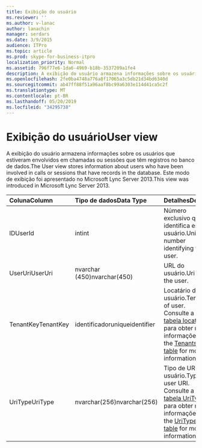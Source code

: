 ```yaml
---
title: Exibição do usuário
ms.reviewer: ''
ms.author: v-lanac
author: lanachin
manager: serdars
ms.date: 3/9/2015
audience: ITPro
ms.topic: article
ms.prod: skype-for-business-itpro
localization_priority: Normal
ms.assetid: 796f77e6-1da6-4969-b18b-3537209a1fe4
description: A exibição do usuário armazena informações sobre os usuários que estiveram envolvidos em chamadas ou sessões que têm registros no banco de dados. Este modo de exibição foi apresentado no Microsoft Lync Server 2013.
ms.openlocfilehash: 2fe0ba4748a776a8f17065a3c5db21d34bd6340d
ms.sourcegitcommit: ab47ff88f51a96aaf8bc99a6303e114d41ca5c2f
ms.translationtype: MT
ms.contentlocale: pt-BR
ms.lasthandoff: 05/20/2019
ms.locfileid: "34295738"
---
```

# <a name="user-view"></a><span data-ttu-id="78370-104">Exibição do usuário</span><span class="sxs-lookup"><span data-stu-id="78370-104">User view</span></span>
 
<span data-ttu-id="78370-105">A exibição do usuário armazena informações sobre os usuários que estiveram envolvidos em chamadas ou sessões que têm registros no banco de dados.</span><span class="sxs-lookup"><span data-stu-id="78370-105">The User view stores information about users who have been involved in calls or sessions that have records in the database.</span></span> <span data-ttu-id="78370-106">Este modo de exibição foi apresentado no Microsoft Lync Server 2013.</span><span class="sxs-lookup"><span data-stu-id="78370-106">This view was introduced in Microsoft Lync Server 2013.</span></span>
  
|<span data-ttu-id="78370-107">**Coluna**</span><span class="sxs-lookup"><span data-stu-id="78370-107">**Column**</span></span>|<span data-ttu-id="78370-108">**Tipo de dados**</span><span class="sxs-lookup"><span data-stu-id="78370-108">**Data Type**</span></span>|<span data-ttu-id="78370-109">**Detalhes**</span><span class="sxs-lookup"><span data-stu-id="78370-109">**Details**</span></span>|
|:-----|:-----|:-----|
|<span data-ttu-id="78370-110">ID</span><span class="sxs-lookup"><span data-stu-id="78370-110">UserId</span></span>  <br/> |<span data-ttu-id="78370-111">int</span><span class="sxs-lookup"><span data-stu-id="78370-111">int</span></span>  <br/> |<span data-ttu-id="78370-112">Número exclusivo que identifica esse usuário.</span><span class="sxs-lookup"><span data-stu-id="78370-112">Unique number identifying this user.</span></span>  <br/> |
|<span data-ttu-id="78370-113">UserUri</span><span class="sxs-lookup"><span data-stu-id="78370-113">UserUri</span></span>  <br/> |<span data-ttu-id="78370-114">nvarchar (450)</span><span class="sxs-lookup"><span data-stu-id="78370-114">nvarchar(450)</span></span>  <br/> |<span data-ttu-id="78370-115">URL do usuário.</span><span class="sxs-lookup"><span data-stu-id="78370-115">Uri of the user.</span></span>  <br/> |
|<span data-ttu-id="78370-116">TenantKey</span><span class="sxs-lookup"><span data-stu-id="78370-116">TenantKey</span></span>  <br/> |<span data-ttu-id="78370-117">identificador</span><span class="sxs-lookup"><span data-stu-id="78370-117">uniqueidentifier</span></span>  <br/> |<span data-ttu-id="78370-118">Locatário do usuário.</span><span class="sxs-lookup"><span data-stu-id="78370-118">Tenant of user.</span></span> <span data-ttu-id="78370-119">Consulte a [tabela locatários](tenants.md) para obter mais informações.</span><span class="sxs-lookup"><span data-stu-id="78370-119">See the [Tenants table](tenants.md) for more information.</span></span> <br/> |
|<span data-ttu-id="78370-120">UriType</span><span class="sxs-lookup"><span data-stu-id="78370-120">UriType</span></span>  <br/> |<span data-ttu-id="78370-121">nvarchar(256)</span><span class="sxs-lookup"><span data-stu-id="78370-121">nvarchar(256)</span></span>  <br/> |<span data-ttu-id="78370-122">Tipo de URI de usuário.</span><span class="sxs-lookup"><span data-stu-id="78370-122">Type of user URI.</span></span> <span data-ttu-id="78370-123">Consulte a [tabela UriTypes](uritypes.md) para obter mais informações.</span><span class="sxs-lookup"><span data-stu-id="78370-123">See the [UriTypes table](uritypes.md) for more information.</span></span> <br/> |
   

